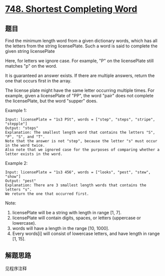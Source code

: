 # [748. Shortest Completing Word](https://leetcode-cn.com/problems/shortest-completing-word/)

## 题目

Find the minimum length word from a given dictionary words, which has all the letters from the string licensePlate. Such a word is said to complete the given string licensePlate

Here, for letters we ignore case. For example, "P" on the licensePlate still matches "p" on the word.

It is guaranteed an answer exists. If there are multiple answers, return the one that occurs first in the array.

The license plate might have the same letter occurring multiple times. For example, given a licensePlate of "PP", the word "pair" does not complete the licensePlate, but the word "supper" does.

Example 1:

```text
Input: licensePlate = "1s3 PSt", words = ["step", "steps", "stripe", "stepple"]
Output: "steps"
Explanation: The smallest length word that contains the letters "S", "P", "S", and "T".
Note that the answer is not "step", because the letter "s" must occur in the word twice.
Also note that we ignored case for the purposes of comparing whether a letter exists in the word.
```

Example 2:

```text
Input: licensePlate = "1s3 456", words = ["looks", "pest", "stew", "show"]
Output: "pest"
Explanation: There are 3 smallest length words that contains the letters "s".
We return the one that occurred first.
```

Note:

1. licensePlate will be a string with length in range [1, 7].
1. licensePlate will contain digits, spaces, or letters (uppercase or lowercase).
1. words will have a length in the range [10, 1000].
1. Every words[i] will consist of lowercase letters, and have length in range [1, 15].

## 解题思路

见程序注释
